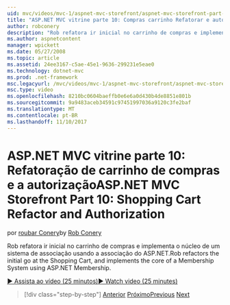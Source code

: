 ```yaml
---
uid: mvc/videos/mvc-1/aspnet-mvc-storefront/aspnet-mvc-storefront-part-10-shopping-cart-refactor-and-authorization
title: "ASP.NET MVC vitrine parte 10: Compras carrinho Refatorar e autorização | Microsoft Docs"
author: robconery
description: "Rob refatora ir inicial no carrinho de compras e implementa o núcleo de um sistema de associação usando a associação do ASP.NET."
ms.author: aspnetcontent
manager: wpickett
ms.date: 05/27/2008
ms.topic: article
ms.assetid: 24ee3167-c5ae-45e1-9636-299231e5eae0
ms.technology: dotnet-mvc
ms.prod: .net-framework
msc.legacyurl: /mvc/videos/mvc-1/aspnet-mvc-storefront/aspnet-mvc-storefront-part-10-shopping-cart-refactor-and-authorization
msc.type: video
ms.openlocfilehash: 8210bc0604baeffb0e6e6a0d430b4de8851e801b
ms.sourcegitcommit: 9a9483aceb34591c97451997036a9120c3fe2baf
ms.translationtype: MT
ms.contentlocale: pt-BR
ms.lasthandoff: 11/10/2017
---
```

<a name="aspnet-mvc-storefront-part-10-shopping-cart-refactor-and-authorization"></a><span data-ttu-id="bf5ff-103">ASP.NET MVC vitrine parte 10: Refatoração de carrinho de compras e a autorização</span><span class="sxs-lookup"><span data-stu-id="bf5ff-103">ASP.NET MVC Storefront Part 10: Shopping Cart Refactor and Authorization</span></span>
====================
<span data-ttu-id="bf5ff-104">por [roubar Conery](https://github.com/robconery)</span><span class="sxs-lookup"><span data-stu-id="bf5ff-104">by [Rob Conery](https://github.com/robconery)</span></span>

<span data-ttu-id="bf5ff-105">Rob refatora ir inicial no carrinho de compras e implementa o núcleo de um sistema de associação usando a associação do ASP.NET.</span><span class="sxs-lookup"><span data-stu-id="bf5ff-105">Rob refactors the initial go at the Shopping Cart, and implements the core of a Membership System using ASP.NET Membership.</span></span>

[<span data-ttu-id="bf5ff-106">&#9654; Assista ao vídeo (25 minutos)</span><span class="sxs-lookup"><span data-stu-id="bf5ff-106">&#9654; Watch video (25 minutes)</span></span>](https://channel9.msdn.com/Blogs/ASP-NET-Site-Videos/aspnet-mvc-storefront-part-10-shopping-cart-refactor-and-authorization)

>[!div class="step-by-step"]
<span data-ttu-id="bf5ff-107">[Anterior](aspnet-mvc-storefront-part-9-the-shopping-cart.md)
[Próximo](aspnet-mvc-storefront-part-11-hooking-up-the-shopping-cart-and-using-components.md)</span><span class="sxs-lookup"><span data-stu-id="bf5ff-107">[Previous](aspnet-mvc-storefront-part-9-the-shopping-cart.md)
[Next](aspnet-mvc-storefront-part-11-hooking-up-the-shopping-cart-and-using-components.md)</span></span>
